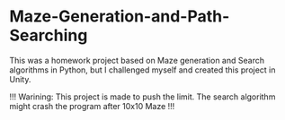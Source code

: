 # Maze-Generation-and-Path-Searching
This was a homework project based on Maze generation and Search algorithms in Python, but I challenged myself and created this project in Unity.

!!! Warining: This project is made to push the limit. The search algorithm might crash the program after 10x10 Maze !!!

